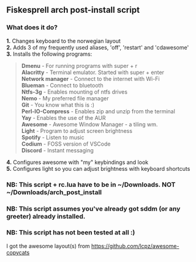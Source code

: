 ## Fiskesprell arch post-install script
### What does it do?
**1.** Changes keyboard to the norwegian layout  
**2.** Adds 3 of my frequently used aliases, 'off', 'restart' and 'cdawesome'  
**3.** Installs the following programs:  
>**Dmenu** - For running programs with super + r  
**Alacritty** - Terminal emulator. Started with super + enter  
**Network manager** - Connect to the internet with Wi-Fi  
**Blueman** - Connect to bluetooth  
**Ntfs-3g** - Enables mounting of ntfs drives  
**Nemo** - My preferred file manager  
**Git** - You know what this is :)  
**Perl-IO-Compress** - Enables zip and unzip from the terminal  
**Yay** - Enables the use of the AUR  
**Awesome** - Awesome Window Manager - a tiling wm.  
**Light** - Program to adjust screen brightness  
**Spotify** - Listen to music  
**Codium** - FOSS version of VSCode  
**Discord** - Instant messaging  

**4.** Configures awesome with "my" keybindings and look  
**5.** Configures light so you can adjust brightness with keyboard shortcuts

### NB: This script + rc.lua have to be in ~/Downloads. NOT ~/Downloads/arch_post_install  
### NB: This script assumes you've already got sddm (or any greeter) already installed.  
### NB: This script has not been tested at all :)  

I got the awesome layout(s) from https://github.com/lcpz/awesome-copycats
